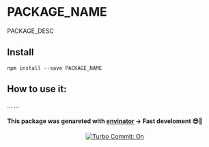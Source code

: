 # PACKAGE_NAME

PACKAGE_DESC

## Install
```
npm install --save PACKAGE_NAME
```


## How to use it:

...
...

#### This package was genareted with [envinator](https://github.com/sfabrizio/envinator) -> Fast develoment 😎🙌
<p align="center">
  <a href="https://github.com/labs-js/turbo-git/blob/develop/README.md"><img src="https://img.shields.io/badge/Turbo_Commit-on-3DD1F2.svg" alt="Turbo Commit: On"/></a>
</p>

